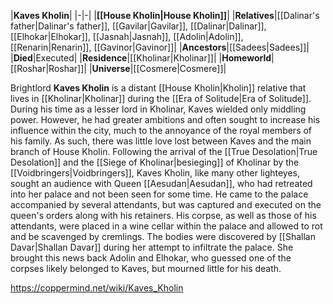 |**Kaves Kholin**|
|-|-|
|**[[House Kholin\|House Kholin]]**|
|**Relatives**|[[Dalinar's father\|Dalinar's father]], [[Gavilar\|Gavilar]], [[Dalinar\|Dalinar]], [[Elhokar\|Elhokar]], [[Jasnah\|Jasnah]], [[Adolin\|Adolin]], [[Renarin\|Renarin]], [[Gavinor\|Gavinor]]|
|**Ancestors**|[[Sadees\|Sadees]]|
|**Died**|Executed|
|**Residence**|[[Kholinar\|Kholinar]]|
|**Homeworld**|[[Roshar\|Roshar]]|
|**Universe**|[[Cosmere\|Cosmere]]|

Brightlord **Kaves Kholin** is a distant [[House Kholin\|Kholin]] relative that lives in [[Kholinar\|Kholinar]] during the [[Era of Solitude\|Era of Solitude]].
During his time as a lesser lord in Kholinar, Kaves wielded only middling power. However, he had greater ambitions and often sought to increase his influence within the city, much to the annoyance of the royal members of his family. As such, there was little love lost between Kaves and the main branch of House Kholin.
Following the arrival of the [[True Desolation\|True Desolation]] and the [[Siege of Kholinar\|besieging]] of Kholinar by the [[Voidbringers\|Voidbringers]], Kaves Kholin, like many other lighteyes, sought an audience with Queen [[Aesudan\|Aesudan]], who had retreated into her palace and not been seen for some time. He came to the palace accompanied by several attendants, but was captured and executed on the queen's orders along with his retainers. His corpse, as well as those of his attendants, were placed in a wine cellar within the palace and allowed to rot and be scavenged by cremlings. The bodies were discovered by [[Shallan Davar\|Shallan Davar]] during her attempt to infiltrate the palace. She brought this news back Adolin and Elhokar, who guessed one of the corpses likely belonged to Kaves, but mourned little for his death.



https://coppermind.net/wiki/Kaves_Kholin